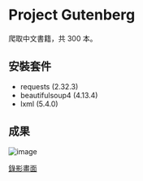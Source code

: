# Project Gutenberg
爬取中文書籍，共 300 本。

## 安裝套件
- requests (2.32.3)
- beautifulsoup4 (4.13.4)
- lxml (5.4.0)

## 成果
![image](https://github.com/user-attachments/assets/c6802406-79ba-46ba-bc4d-507095f9caa2)


[錄影畫面](https://youtu.be/GnEPLMGKd7U)

